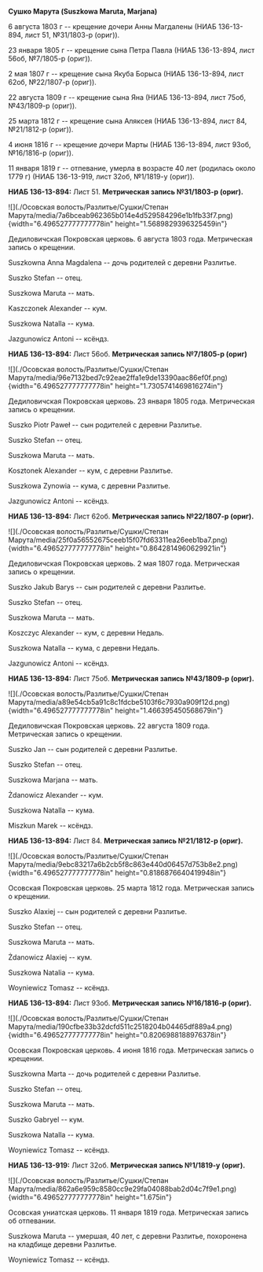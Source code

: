 **Сушко Марута (Suszkowa Maruta, Marjana)**

6 августа 1803 г -- крещение дочери Анны Магдалены (НИАБ 136-13-894,
лист 51, №31/1803-р (ориг)).

23 января 1805 г -- крещение сына Петра Павла (НИАБ 136-13-894, лист
56об, №7/1805-р (ориг)).

2 мая 1807 г -- крещение сына Якуба Борыса (НИАБ 136-13-894, лист 62об,
№22/1807-р (ориг)).

22 августа 1809 г -- крещение сына Яна (НИАБ 136-13-894, лист 75об,
№43/1809-р (ориг)).

25 марта 1812 г -- крещение сына Аляксея (НИАБ 136-13-894, лист 84,
№21/1812-р (ориг)).

4 июня 1816 г -- крещение дочери Марты (НИАБ 136-13-894, лист 93об,
№16/1816-р (ориг)).

11 января 1819 г -- отпевание, умерла в возрасте 40 лет (родилась около
1779 г) (НИАБ 136-13-919, лист 32об, №1/1819-у (ориг)).

**НИАБ 136-13-894:** Лист 51. **Метрическая запись №31/1803-р (ориг).**

![](./Осовская волость/Разлитье/Сушки/Степан Марута/media/7a6bceab962365b014e4d529584296e1b1fb33f7.png){width="6.496527777777778in"
height="1.5689829396325459in"}

Дедиловичская Покровская церковь. 6 августа 1803 года. Метрическая
запись о крещении.

Suszkowna Anna Magdalena -- дочь родителей с деревни Разлитье.

Suszko Stefan -- отец.

Suszkowa Maruta -- мать.

Kaszczonek Alexander -- кум.

Suszkowa Natalla -- кума.

Jazgunowicz Antoni -- ксёндз.

**НИАБ 136-13-894:** Лист 56об. **Метрическая запись №7/1805-р (ориг)**

![](./Осовская волость/Разлитье/Сушки/Степан Марута/media/96e7132bed7c92eae2ffa1e9de13390aac86ef0f.png){width="6.496527777777778in"
height="1.7305741469816274in"}

Дедиловичская Покровская церковь. 23 января 1805 года. Метрическая
запись о крещении.

Suszko Piotr Paweł -- сын родителей с деревни Разлитье.

Suszko Stefan -- отец.

Suszkowa Maruta -- мать.

Kosztonek Alexander -- кум, с деревни Разлитье.

Suszkowa Zynowia -- кума, с деревни Разлитье.

Jazgunowicz Antoni -- ксёндз.

**НИАБ 136-13-894:** Лист 62об. **Метрическая запись №22/1807-р
(ориг).**

![](./Осовская волость/Разлитье/Сушки/Степан Марута/media/25f0a56552675ceeb15f07fd63311ea26eeb1ba7.png){width="6.496527777777778in"
height="0.8642814960629921in"}

Дедиловичская Покровская церковь. 2 мая 1807 года. Метрическая запись о
крещении.

Suszko Jakub Barys -- сын родителей с деревни Разлитье.

Suszko Stefan -- отец.

Suszkowa Maruta -- мать.

Koszczyc Alexander -- кум, с деревни Недаль.

Suszkowa Natalla -- кума, с деревни Недаль.

Jazgunowicz Antoni -- ксёндз.

**НИАБ 136-13-894:** Лист 75об. **Метрическая запись №43/1809-р
(ориг).**

![](./Осовская волость/Разлитье/Сушки/Степан Марута/media/a89e54cb5a91c8c1fdcbe5103f6c7930a909f12d.png){width="6.496527777777778in"
height="1.466395450568679in"}

Дедиловичская Покровская церковь. 22 августа 1809 года. Метрическая
запись о крещении.

Suszko Jan -- сын родителей с деревни Разлитье.

Suszko Stefan -- отец.

Suszkowa Marjana -- мать.

Żdanowicz Alexander -- кум.

Suszkowa Natalla -- кума.

Miszkun Marek -- ксёндз.

**НИАБ 136-13-894:** Лист 84. **Метрическая запись №21/1812-р (ориг).**

![](./Осовская волость/Разлитье/Сушки/Степан Марута/media/9ebc83217a6b2cb5f8c863e440d06457d753b8e2.png){width="6.496527777777778in"
height="0.8186876640419948in"}

Осовская Покровская церковь. 25 марта 1812 года. Метрическая запись о
крещении.

Suszko Alaxiej -- сын родителей с деревни Разлитье.

Suszko Stefan -- отец.

Suszkowa Maruta -- мать.

Żdanowicz Alaxiej -- кум.

Suszkowa Natalia -- кума.

Woyniewicz Tomasz -- ксёндз.

**НИАБ 136-13-894:** Лист 93об. **Метрическая запись №16/1816-р
(ориг).**

![](./Осовская волость/Разлитье/Сушки/Степан Марута/media/190cfbe33b32dcfd511c2518204b04465df889a4.png){width="6.496527777777778in"
height="0.8206988188976378in"}

Осовская Покровская церковь. 4 июня 1816 года. Метрическая запись о
крещении.

Suszkowna Marta -- дочь родителей с деревни Разлитье.

Suszko Stefan -- отец.

Suszkowa Maruta -- мать.

Suszko Gabryel -- кум.

Suszkowa Natalla -- кума.

Woyniewicz Tomasz -- ксёндз.

**НИАБ 136-13-919:** Лист 32об. **Метрическая запись №1/1819-у (ориг).**

![](./Осовская волость/Разлитье/Сушки/Степан Марута/media/862a6e959c8580cc9e29fa04088bab2d04c7f9e1.png){width="6.496527777777778in"
height="1.675in"}

Осовская униатская церковь. 11 января 1819 года. Метрическая запись об
отпевании.

Suszkowa Maruta -- умершая, 40 лет, с деревни Разлитье, похоронена на
кладбище деревни Разлитье.

Woyniewicz Tomasz -- ксёндз.

